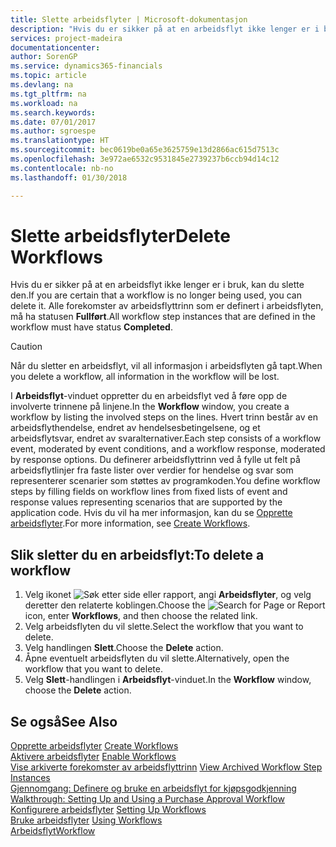 ```yaml
---
title: Slette arbeidsflyter | Microsoft-dokumentasjon
description: "Hvis du er sikker på at en arbeidsflyt ikke lenger er i bruk, kan du slette den. Alle forekomster av arbeidsflyttrinn som er definert i arbeidsflyten, må ha statusen **Fullført**."
services: project-madeira
documentationcenter: 
author: SorenGP
ms.service: dynamics365-financials
ms.topic: article
ms.devlang: na
ms.tgt_pltfrm: na
ms.workload: na
ms.search.keywords: 
ms.date: 07/01/2017
ms.author: sgroespe
ms.translationtype: HT
ms.sourcegitcommit: bec0619be0a65e3625759e13d2866ac615d7513c
ms.openlocfilehash: 3e972ae6532c9531845e2739237b6ccb94d14c12
ms.contentlocale: nb-no
ms.lasthandoff: 01/30/2018

---
```

# <a name="delete-workflows"></a><span data-ttu-id="26a24-104">Slette arbeidsflyter</span><span class="sxs-lookup"><span data-stu-id="26a24-104">Delete Workflows</span></span>
<span data-ttu-id="26a24-105">Hvis du er sikker på at en arbeidsflyt ikke lenger er i bruk, kan du slette den.</span><span class="sxs-lookup"><span data-stu-id="26a24-105">If you are certain that a workflow is no longer being used, you can delete it.</span></span> <span data-ttu-id="26a24-106">Alle forekomster av arbeidsflyttrinn som er definert i arbeidsflyten, må ha statusen **Fullført**.</span><span class="sxs-lookup"><span data-stu-id="26a24-106">All workflow step instances that are defined in the workflow must have status **Completed**.</span></span>  

> [!CAUTION]  
>  <span data-ttu-id="26a24-107">Når du sletter en arbeidsflyt, vil all informasjon i arbeidsflyten gå tapt.</span><span class="sxs-lookup"><span data-stu-id="26a24-107">When you delete a workflow, all information in the workflow will be lost.</span></span>  

 <span data-ttu-id="26a24-108">I **Arbeidsflyt**-vinduet oppretter du en arbeidsflyt ved å føre opp de involverte trinnene på linjene.</span><span class="sxs-lookup"><span data-stu-id="26a24-108">In the **Workflow** window, you create a workflow by listing the involved steps on the lines.</span></span> <span data-ttu-id="26a24-109">Hvert trinn består av en arbeidsflythendelse, endret av hendelsesbetingelsene, og et arbeidsflytsvar, endret av svaralternativer.</span><span class="sxs-lookup"><span data-stu-id="26a24-109">Each step consists of a workflow event, moderated by event conditions, and a workflow response, moderated by response options.</span></span> <span data-ttu-id="26a24-110">Du definerer arbeidsflyttrinn ved å fylle ut felt på arbeidsflytlinjer fra faste lister over verdier for hendelse og svar som representerer scenarier som støttes av programkoden.</span><span class="sxs-lookup"><span data-stu-id="26a24-110">You define workflow steps by filling fields on workflow lines from fixed lists of event and response values representing scenarios that are supported by the application code.</span></span> <span data-ttu-id="26a24-111">Hvis du vil ha mer informasjon, kan du se [Opprette arbeidsflyter](across-how-to-create-workflows.md).</span><span class="sxs-lookup"><span data-stu-id="26a24-111">For more information, see [Create Workflows](across-how-to-create-workflows.md).</span></span>  

## <a name="to-delete-a-workflow"></a><span data-ttu-id="26a24-112">Slik sletter du en arbeidsflyt:</span><span class="sxs-lookup"><span data-stu-id="26a24-112">To delete a workflow</span></span>  
1.  <span data-ttu-id="26a24-113">Velg ikonet ![Søk etter side eller rapport](media/ui-search/search_small.png "Søk etter side eller rapport"), angi **Arbeidsflyter**, og velg deretter den relaterte koblingen.</span><span class="sxs-lookup"><span data-stu-id="26a24-113">Choose the ![Search for Page or Report](media/ui-search/search_small.png "Search for Page or Report icon") icon, enter **Workflows**, and then choose the related link.</span></span>  
2.  <span data-ttu-id="26a24-114">Velg arbeidsflyten du vil slette.</span><span class="sxs-lookup"><span data-stu-id="26a24-114">Select the workflow that you want to delete.</span></span>  
3.  <span data-ttu-id="26a24-115">Velg handlingen **Slett**.</span><span class="sxs-lookup"><span data-stu-id="26a24-115">Choose the **Delete** action.</span></span>  
4.  <span data-ttu-id="26a24-116">Åpne eventuelt arbeidsflyten du vil slette.</span><span class="sxs-lookup"><span data-stu-id="26a24-116">Alternatively, open the workflow that you want to delete.</span></span>  
5.  <span data-ttu-id="26a24-117">Velg **Slett**-handlingen i **Arbeidsflyt**-vinduet.</span><span class="sxs-lookup"><span data-stu-id="26a24-117">In the **Workflow** window, choose the **Delete** action.</span></span>  

## <a name="see-also"></a><span data-ttu-id="26a24-118">Se også</span><span class="sxs-lookup"><span data-stu-id="26a24-118">See Also</span></span>  
 <span data-ttu-id="26a24-119">[Opprette arbeidsflyter](across-how-to-create-workflows.md) </span><span class="sxs-lookup"><span data-stu-id="26a24-119">[Create Workflows](across-how-to-create-workflows.md) </span></span>  
 <span data-ttu-id="26a24-120">[Aktivere arbeidsflyter](across-how-to-enable-workflows.md) </span><span class="sxs-lookup"><span data-stu-id="26a24-120">[Enable Workflows](across-how-to-enable-workflows.md) </span></span>  
 <span data-ttu-id="26a24-121">[Vise arkiverte forekomster av arbeidsflyttrinn](across-how-to-view-archived-workflow-step-instances.md) </span><span class="sxs-lookup"><span data-stu-id="26a24-121">[View Archived Workflow Step Instances](across-how-to-view-archived-workflow-step-instances.md) </span></span>  
 <span data-ttu-id="26a24-122">[Gjennomgang: Definere og bruke en arbeidsflyt for kjøpsgodkjenning](walkthrough-setting-up-and-using-a-purchase-approval-workflow.md) </span><span class="sxs-lookup"><span data-stu-id="26a24-122">[Walkthrough: Setting Up and Using a Purchase Approval Workflow](walkthrough-setting-up-and-using-a-purchase-approval-workflow.md) </span></span>  
 <span data-ttu-id="26a24-123">[Konfigurere arbeidsflyter](across-set-up-workflows.md) </span><span class="sxs-lookup"><span data-stu-id="26a24-123">[Setting Up Workflows](across-set-up-workflows.md) </span></span>  
 <span data-ttu-id="26a24-124">[Bruke arbeidsflyter](across-use-workflows.md) </span><span class="sxs-lookup"><span data-stu-id="26a24-124">[Using Workflows](across-use-workflows.md) </span></span>  
 [<span data-ttu-id="26a24-125">Arbeidsflyt</span><span class="sxs-lookup"><span data-stu-id="26a24-125">Workflow</span></span>](across-workflow.md)   

